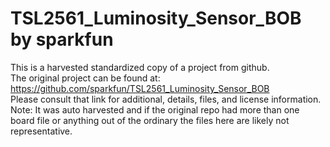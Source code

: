 
# TSL2561_Luminosity_Sensor_BOB by sparkfun  
This is a harvested standardized copy of a project from github.  
The original project can be found at:  
https://github.com/sparkfun/TSL2561_Luminosity_Sensor_BOB  
Please consult that link for additional, details, files, and license information.  
Note: It was auto harvested and if the original repo had more than one board file or anything out of the ordinary the files here are likely not representative.  
    